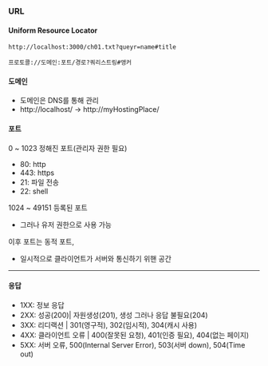 ### URL

#### Uniform Resource Locator

```
http://localhost:3000/ch01.txt?queyr=name#title

프로토콜://도메인:포트/경로?쿼리스트링#앵커
```

#### 도메인

- 도메인은 DNS를 통해 관리
- http://localhost/ -> http://myHostingPlace/

#### 포트

0 ~ 1023 정해진 포트(관리자 권한 필요)

- 80: http
- 443: https
- 21: 파일 전송
- 22: shell

1024 ~ 49151 등록된 포트

- 그러나 유저 권한으로 사용 가능

이후 포트는 동적 포트,

- 일시적으로 클라이언트가 서버와 통신하기 위핸 공간

---

#### 응답

- 1XX: 정보 응답
- 2XX: 성공(200)| 자원생성(201), 생성 그러나 응답 불필요(204)
- 3XX: 리디랙션 | 301(영구적), 302(임시적), 304(캐시 사용)
- 4XX: 클라이언트 오류 | 400(잘못된 요청), 401(인증 필요), 404(없는 페이지)
- 5XX: 서버 오류, 500(Internal Server Error), 503(서버 down), 504(Time out)
